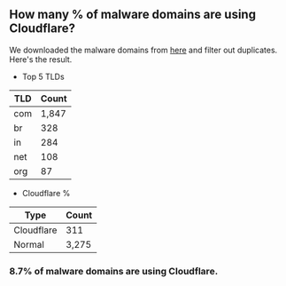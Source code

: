 ## How many % of malware domains are using Cloudflare?


We downloaded the malware domains from [here](https://urlhaus.abuse.ch) and filter out duplicates.
Here's the result.


[//]: # (start replacement)


- Top 5 TLDs

| TLD | Count |
| --- | --- |
| com | 1,847 |
| br | 328 |
| in | 284 |
| net | 108 |
| org | 87 |


- Cloudflare %

| Type | Count |
| --- | --- |
| Cloudflare | 311 |
| Normal | 3,275 |


### 8.7% of malware domains are using Cloudflare.